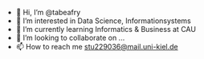 - 👋 Hi, I’m @tabeafry
- 👀 I’m interested in Data Science, Informationsystems
- 🌱 I’m currently learning Informatics & Business at CAU
- 💞️ I’m looking to collaborate on ...
- 📫 How to reach me stu229036@mail.uni-kiel.de

<!---
tabeafry/tabeafry is a ✨ special ✨ repository because its `README.md` (this file) appears on your GitHub profile.
You can click the Preview link to take a look at your changes.
--->
